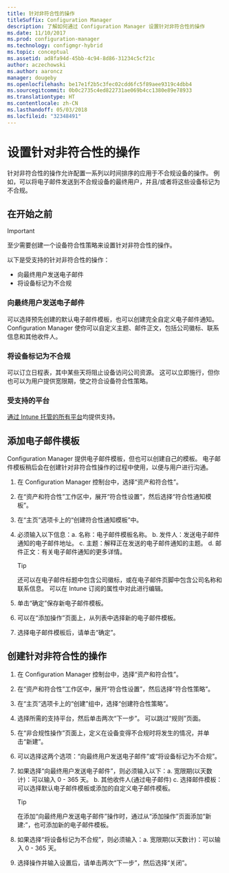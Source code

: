 ```yaml
---
title: 针对非符合性的操作
titleSuffix: Configuration Manager
description: 了解如何通过 Configuration Manager 设置针对非符合性的操作
ms.date: 11/10/2017
ms.prod: configuration-manager
ms.technology: configmgr-hybrid
ms.topic: conceptual
ms.assetid: ad8fa94d-45bb-4c94-8d86-31234c5cf21c
author: aczechowski
ms.author: aaroncz
manager: dougeby
ms.openlocfilehash: be17e1f2b5c3fec02cdd6fc5f89aee9319c4dbb4
ms.sourcegitcommit: 0b0c2735c4ed822731ae069b4cc1380e89e78933
ms.translationtype: HT
ms.contentlocale: zh-CN
ms.lasthandoff: 05/03/2018
ms.locfileid: "32348491"
---
```

# <a name="set-up-actions-for-non-compliance"></a>设置针对非符合性的操作

针对非符合性的操作允许配置一系列以时间排序的应用于不合规设备的操作。 例如，可以将电子邮件发送到不合规设备的最终用户，并且/或者将这些设备标记为不合规。

## <a name="before-you-begin"></a>在开始之前

> [!IMPORTANT]
> 至少需要创建一个设备符合性策略来设置针对非符合性的操作。

以下是受支持的针对非符合性的操作：

- 向最终用户发送电子邮件
- 将设备标记为不合规

### <a name="send-e-mail-to-end-user"></a>向最终用户发送电子邮件

可以选择预先创建的默认电子邮件模板，也可以创建完全自定义电子邮件通知。 Configuration Manager 使你可以自定义主题、邮件正文，包括公司徽标、联系信息和其他收件人。

### <a name="mark-devices-non-compliant"></a>将设备标记为不合规

可以订立日程表，其中某些天将阻止设备访问公司资源。 这可以立即施行，但你也可以为用户提供宽限期，使之符合设备符合性策略。

### <a name="supported-platforms"></a>受支持的平台

[通过 Intune 托管的所有平台](https://docs.microsoft.com/intune/supported-devices-browsers)均提供支持。

## <a name="to-add-an-email-template"></a>添加电子邮件模板

Configuration Manager 提供电子邮件模板，但也可以创建自己的模板。 电子邮件模板稍后会在创建针对非符合性操作的过程中使用，以便与用户进行沟通。

1. 在 Configuration Manager 控制台中，选择“资产和符合性”。

2. 在“资产和符合性”工作区中，展开“符合性设置”，然后选择“符合性通知模板”。

3. 在“主页”选项卡上的“创建符合性通知模板”中。

4. 必须输入以下信息：a. 名称：电子邮件模板名称。
    b. 发件人：发送电子邮件通知的电子邮件地址。
    c. 主题：解释正在发送的电子邮件通知的主题。
    d. 邮件正文：有关电子邮件通知的更多详情。

    > [!TIP] 
    > 还可以在电子邮件标题中包含公司徽标，或在电子邮件页脚中包含公司名称和联系信息。 可以在 Intune 订阅的属性中对此进行编辑。

5. 单击“确定”保存新电子邮件模板。

6. 可以在“添加操作”页面上，从列表中选择新的电子邮件模板。

7. 选择电子邮件模板后，请单击“确定”。

## <a name="to-create-actions-for-non-compliance"></a>创建针对非符合性的操作

1. 在 Configuration Manager 控制台中，选择“资产和符合性”。

2. 在“资产和符合性”工作区中，展开“符合性设置”，然后选择“符合性策略”。

3. 在“主页”选项卡上的“创建”组中，选择“创建符合性策略”。

4. 选择所需的支持平台，然后单击两次“下一步”。 可以跳过“规则”页面。

5. 在“非合规性操作”页面上，定义在设备变得不合规时将发生的情况，并单击“新建”。
6. 可以选择这两个选项：“向最终用户发送电子邮件”或“将设备标记为不合规”。

7. 如果选择“向最终用户发送电子邮件”，则必须输入以下：a. 宽限期(以天数计)：可以输入 0 - 365 天。
    b. 其他收件人(通过电子邮件) c. 选择邮件模板：可以选择默认电子邮件模板或添加的自定义电子邮件模板。
    
    > [!TIP] 
    > 在添加“向最终用户发送电子邮件”操作时，通过从“添加操作”页面添加“新建:”，也可添加新的电子邮件模板。

8. 如果选择“将设备标记为不合规”，则必须输入：a. 宽限期(以天数计)：可以输入 0 - 365 天。

9. 选择操作并输入设置后，请单击两次“下一步”，然后选择“关闭”。


